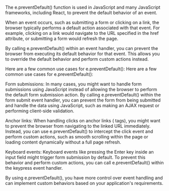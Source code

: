 The e.preventDefault() function is used in JavaScript and many JavaScript frameworks, including React, to prevent the default behavior of an event.

When an event occurs, such as submitting a form or clicking on a link, the browser typically performs a default action associated with that event. For example, clicking on a link would navigate to the URL specified in the href attribute, or submitting a form would refresh the page.

By calling e.preventDefault() within an event handler, you can prevent the browser from executing its default behavior for that event. This allows you to override the default behavior and perform custom actions instead.

Here are a few common use cases for e.preventDefault():
Here are a few common use cases for e.preventDefault():

Form submissions: In many cases, you might want to handle form submissions using JavaScript instead of allowing the browser to perform the default form submission action. By calling e.preventDefault() within the form submit event handler, you can prevent the form from being submitted and handle the data using JavaScript, such as making an AJAX request or performing client-side validation.

Anchor links: When handling clicks on anchor links (<a> tags), you might want to prevent the browser from navigating to the linked URL immediately. Instead, you can use e.preventDefault() to intercept the click event and perform custom actions, such as smooth scrolling within the page or loading content dynamically without a full page refresh.

Keyboard events: Keyboard events like pressing the Enter key inside an input field might trigger form submission by default. To prevent this behavior and perform custom actions, you can call e.preventDefault() within the keypress event handler.

By using e.preventDefault(), you have more control over event handling and can implement custom behaviors based on your application's requirements.
